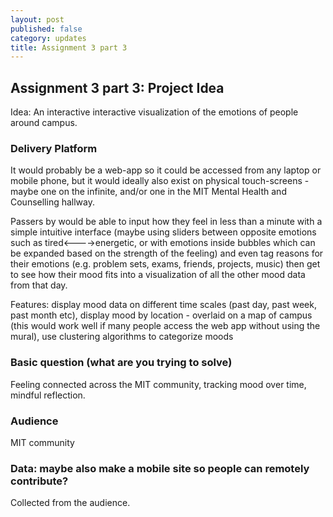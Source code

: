 ```yaml
---
layout: post
published: false
category: updates
title: Assignment 3 part 3
---
```

## Assignment 3 part 3: Project Idea

Idea:
An interactive interactive visualization of the emotions of people around campus.

### Delivery Platform
It would probably be a web-app so it could be accessed from any laptop or mobile phone, but it would ideally also exist on physical touch-screens - maybe one on the infinite, and/or one in the MIT Mental Health and Counselling hallway.

Passers by would be able to input how they feel in less than a minute with a simple intuitive interface (maybe using sliders between opposite emotions such as tired<---->energetic, or with emotions inside bubbles which can be expanded based on the strength of the feeling) and even tag reasons for their emotions (e.g. problem sets, exams, friends, projects, music) then get to see how their mood fits into a visualization of all the other mood data from that day. 

Features: display mood data on different time scales (past day, past week, past month etc), display mood by location - overlaid on a map of campus (this would work well if many people access the web app without using the mural), use clustering algorithms to categorize moods

### Basic question (what are you trying to solve)
Feeling connected across the MIT community, tracking mood over time, mindful reflection. 
### Audience
MIT community
### Data: maybe also make a mobile site so people can remotely contribute?
Collected from the audience.

